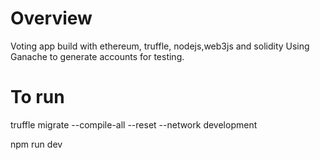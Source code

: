 # Overview
Voting app build with ethereum, truffle, nodejs,web3js and solidity
Using Ganache to generate accounts for testing.

# To run
truffle migrate --compile-all --reset --network development

npm run dev
